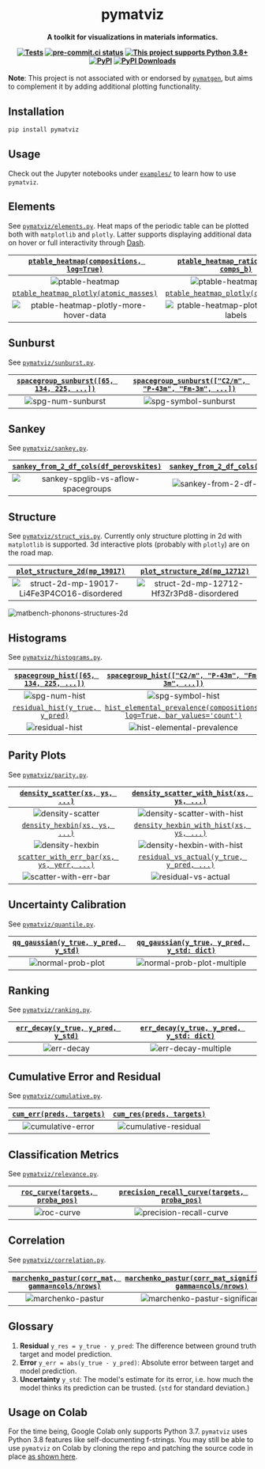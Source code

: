 <h1 align="center">pymatviz</h1>

<h4 align="center">

A toolkit for visualizations in materials informatics.

[![Tests](https://github.com/janosh/pymatviz/actions/workflows/test.yml/badge.svg)](https://github.com/janosh/pymatviz/actions/workflows/test.yml)
[![pre-commit.ci status](https://results.pre-commit.ci/badge/github/janosh/pymatviz/main.svg)](https://results.pre-commit.ci/latest/github/janosh/pymatviz/main)
[![This project supports Python 3.8+](https://img.shields.io/badge/Python-3.8+-blue.svg)](https://python.org/downloads)
[![PyPI](https://img.shields.io/pypi/v/pymatviz)](https://pypi.org/project/pymatviz)
[![PyPI Downloads](https://img.shields.io/pypi/dm/pymatviz)](https://pypistats.org/packages/pymatviz)

</h4>

**Note**: This project is not associated with or endorsed by [`pymatgen`](https://github.com/materialsproject/pymatgen), but aims to complement it by adding additional plotting functionality.

## Installation

```sh
pip install pymatviz
```

## Usage

Check out the Jupyter notebooks under [`examples/`](/examples) to learn how to use `pymatviz`.

## Elements

See [`pymatviz/elements.py`](pymatviz/elements.py). Heat maps of the periodic table can be plotted both with `matplotlib` and `plotly`. Latter supports displaying additional data on hover or full interactivity through [Dash](https://plotly.com/dash).

| [`ptable_heatmap(compositions, log=True)`](pymatviz/elements.py) | [`ptable_heatmap_ratio(comps_a, comps_b)`](pymatviz/elements.py) |
| :--------------------------------------------------------------: | :--------------------------------------------------------------: |
|                        ![ptable-heatmap]                         |                     ![ptable-heatmap-ratio]                      |
|  [`ptable_heatmap_plotly(atomic_masses)`](pymatviz/elements.py)  |  [`ptable_heatmap_plotly(compositions)`](pymatviz/elements.py)   |
|             ![ptable-heatmap-plotly-more-hover-data]             |             ![ptable-heatmap-plotly-percent-labels]              |

## Sunburst

See [`pymatviz/sunburst.py`](pymatviz/sunburst.py).

| [`spacegroup_sunburst([65, 134, 225, ...])`](pymatviz/sunburst.py) | [`spacegroup_sunburst(["C2/m", "P-43m", "Fm-3m", ...])`](pymatviz/sunburst.py) |
| :----------------------------------------------------------------: | :----------------------------------------------------------------------------: |
|                        ![spg-num-sunburst]                         |                             ![spg-symbol-sunburst]                             |

## Sankey

See [`pymatviz/sankey.py`](pymatviz/sankey.py).

| [`sankey_from_2_df_cols(df_perovskites)`](pymatviz/sankey.py) | [`sankey_from_2_df_cols(df_rand_ints)`](pymatviz/sankey.py) |
| :-----------------------------------------------------------: | :---------------------------------------------------------: |
|             ![sankey-spglib-vs-aflow-spacegroups]             |              ![sankey-from-2-df-cols-randints]              |

## Structure

See [`pymatviz/struct_vis.py`](pymatviz/struct_vis.py). Currently only structure plotting in 2d with `matplotlib` is supported. 3d interactive plots (probably with `plotly`) are on the road map.

| [`plot_structure_2d(mp_19017)`](pymatviz/struct_vis.py) | [`plot_structure_2d(mp_12712)`](pymatviz/struct_vis.py) |
| :-----------------------------------------------------: | :-----------------------------------------------------: |
|      ![struct-2d-mp-19017-Li4Fe3P4CO16-disordered]      |       ![struct-2d-mp-12712-Hf3Zr3Pd8-disordered]        |

![matbench-phonons-structures-2d]

## Histograms

See [`pymatviz/histograms.py`](pymatviz/histograms.py).

| [`spacegroup_hist([65, 134, 225, ...])`](pymatviz/histograms.py) |          [`spacegroup_hist(["C2/m", "P-43m", "Fm-3m", ...])`](pymatviz/histograms.py)           |
| :--------------------------------------------------------------: | :---------------------------------------------------------------------------------------------: |
|                         ![spg-num-hist]                          |                                       ![spg-symbol-hist]                                        |
|    [`residual_hist(y_true, y_pred)`](pymatviz/histograms.py)     | [`hist_elemental_prevalence(compositions, log=True, bar_values='count')`](pymatviz/elements.py) |
|                         ![residual-hist]                         |                                  ![hist-elemental-prevalence]                                   |

## Parity Plots

See [`pymatviz/parity.py`](pymatviz/parity.py).

|      [`density_scatter(xs, ys, ...)`](pymatviz/parity.py)       | [`density_scatter_with_hist(xs, ys, ...)`](pymatviz/parity.py)  |
| :-------------------------------------------------------------: | :-------------------------------------------------------------: |
|                       ![density-scatter]                        |                  ![density-scatter-with-hist]                   |
|       [`density_hexbin(xs, ys, ...)`](pymatviz/parity.py)       |  [`density_hexbin_with_hist(xs, ys, ...)`](pymatviz/parity.py)  |
|                        ![density-hexbin]                        |                   ![density-hexbin-with-hist]                   |
| [`scatter_with_err_bar(xs, ys, yerr, ...)`](pymatviz/parity.py) | [`residual_vs_actual(y_true, y_pred, ...)`](pymatviz/parity.py) |
|                     ![scatter-with-err-bar]                     |                      ![residual-vs-actual]                      |

## Uncertainty Calibration

See [`pymatviz/quantile.py`](pymatviz/quantile.py).

| [`qq_gaussian(y_true, y_pred, y_std)`](pymatviz/quantile.py) | [`qq_gaussian(y_true, y_pred, y_std: dict)`](pymatviz/quantile.py) |
| :----------------------------------------------------------: | :----------------------------------------------------------------: |
|                     ![normal-prob-plot]                      |                    ![normal-prob-plot-multiple]                    |

## Ranking

See [`pymatviz/ranking.py`](pymatviz/ranking.py).

| [`err_decay(y_true, y_pred, y_std)`](pymatviz/ranking.py) | [`err_decay(y_true, y_pred, y_std: dict)`](pymatviz/ranking.py) |
| :-------------------------------------------------------: | :-------------------------------------------------------------: |
|                       ![err-decay]                        |                      ![err-decay-multiple]                      |

## Cumulative Error and Residual

See [`pymatviz/cumulative.py`](pymatviz/cumulative.py).

| [`cum_err(preds, targets)`](pymatviz/cumulative.py) | [`cum_res(preds, targets)`](pymatviz/cumulative.py) |
| :-------------------------------------------------: | :-------------------------------------------------: |
|                 ![cumulative-error]                 |               ![cumulative-residual]                |

## Classification Metrics

See [`pymatviz/relevance.py`](pymatviz/relevance.py).

| [`roc_curve(targets, proba_pos)`](pymatviz/relevance.py) | [`precision_recall_curve(targets, proba_pos)`](pymatviz/relevance.py) |
| :------------------------------------------------------: | :-------------------------------------------------------------------: |
|                       ![roc-curve]                       |                       ![precision-recall-curve]                       |

## Correlation

See [`pymatviz/correlation.py`](pymatviz/correlation.py).

| [`marchenko_pastur(corr_mat, gamma=ncols/nrows)`](pymatviz/correlation.py) | [`marchenko_pastur(corr_mat_significant_eval, gamma=ncols/nrows)`](pymatviz/correlation.py) |
| :------------------------------------------------------------------------: | :-----------------------------------------------------------------------------------------: |
|                            ![marchenko-pastur]                             |                            ![marchenko-pastur-significant-eval]                             |

## Glossary

1. **Residual** `y_res = y_true - y_pred`: The difference between ground truth target and model prediction.
2. **Error** `y_err = abs(y_true - y_pred)`: Absolute error between target and model prediction.
3. **Uncertainty** `y_std`: The model's estimate for its error, i.e. how much the model thinks its prediction can be trusted. (`std` for standard deviation.)

## Usage on Colab

For the time being, Google Colab only supports Python 3.7. `pymatviz` uses Python 3.8 features like self-documenting f-strings. You may still be able to use `pymatviz` on Colab by cloning the repo and patching the source code in place [as shown here](https://github.com/janosh/pymatviz/issues/17#issuecomment-1165141311).

[cumulative-error]: https://raw.githubusercontent.com/janosh/pymatviz/main/assets/cumulative-error.svg
[cumulative-residual]: https://raw.githubusercontent.com/janosh/pymatviz/main/assets/cumulative-residual.svg
[density-hexbin-with-hist]: https://raw.githubusercontent.com/janosh/pymatviz/main/assets/density-hexbin-with-hist.svg
[density-hexbin]: https://raw.githubusercontent.com/janosh/pymatviz/main/assets/density-hexbin.svg
[density-scatter-with-hist]: https://raw.githubusercontent.com/janosh/pymatviz/main/assets/density-scatter-with-hist.svg
[density-scatter]: https://raw.githubusercontent.com/janosh/pymatviz/main/assets/density-scatter.svg
[err-decay-multiple]: https://raw.githubusercontent.com/janosh/pymatviz/main/assets/err-decay-multiple.svg
[err-decay]: https://raw.githubusercontent.com/janosh/pymatviz/main/assets/err-decay.svg
[hist-elemental-prevalence]: https://raw.githubusercontent.com/janosh/pymatviz/main/assets/hist-elemental-prevalence.svg
[marchenko-pastur-significant-eval]: https://raw.githubusercontent.com/janosh/pymatviz/main/assets/marchenko-pastur-significant-eval.svg
[marchenko-pastur]: https://raw.githubusercontent.com/janosh/pymatviz/main/assets/marchenko-pastur.svg
[matbench-phonons-structures-2d]: https://raw.githubusercontent.com/janosh/pymatviz/main/assets/matbench-phonons-structures-2d.svg
[normal-prob-plot-multiple]: https://raw.githubusercontent.com/janosh/pymatviz/main/assets/normal-prob-plot-multiple.svg
[normal-prob-plot]: https://raw.githubusercontent.com/janosh/pymatviz/main/assets/normal-prob-plot.svg
[precision-recall-curve]: https://raw.githubusercontent.com/janosh/pymatviz/main/assets/precision-recall-curve.svg
[ptable-heatmap-ratio]: https://raw.githubusercontent.com/janosh/pymatviz/main/assets/ptable-heatmap-ratio.svg
[ptable-heatmap]: https://raw.githubusercontent.com/janosh/pymatviz/main/assets/ptable-heatmap.svg
[ptable-heatmap-plotly-more-hover-data]: https://raw.githubusercontent.com/janosh/pymatviz/main/assets/ptable-heatmap-plotly-more-hover-data.svg
[ptable-heatmap-plotly-percent-labels]: https://raw.githubusercontent.com/janosh/pymatviz/main/assets/ptable-heatmap-plotly-percent-labels.svg
[residual-hist]: https://raw.githubusercontent.com/janosh/pymatviz/main/assets/residual-hist.svg
[residual-vs-actual]: https://raw.githubusercontent.com/janosh/pymatviz/main/assets/residual-vs-actual.svg
[roc-curve]: https://raw.githubusercontent.com/janosh/pymatviz/main/assets/roc-curve.svg
[scatter-with-err-bar]: https://raw.githubusercontent.com/janosh/pymatviz/main/assets/scatter-with-err-bar.svg
[spg-num-hist]: https://raw.githubusercontent.com/janosh/pymatviz/main/assets/spg-num-hist.svg
[spg-symbol-hist]: https://raw.githubusercontent.com/janosh/pymatviz/main/assets/spg-symbol-hist.svg
[spg-num-sunburst]: https://raw.githubusercontent.com/janosh/pymatviz/main/assets/spg-num-sunburst.svg
[spg-symbol-sunburst]: https://raw.githubusercontent.com/janosh/pymatviz/main/assets/spg-symbol-sunburst.svg
[struct-2d-mp-12712-Hf3Zr3Pd8-disordered]: https://raw.githubusercontent.com/janosh/pymatviz/main/assets/struct-2d-mp-12712-Hf3Zr3Pd8-disordered.svg
[struct-2d-mp-19017-Li4Fe3P4CO16-disordered]: https://raw.githubusercontent.com/janosh/pymatviz/main/assets/struct-2d-mp-19017-Li4Fe3P4CO16-disordered.svg
[true-pred-hist]: https://raw.githubusercontent.com/janosh/pymatviz/main/assets/true-pred-hist.svg
[sankey-from-2-df-cols-randints]: https://raw.githubusercontent.com/janosh/pymatviz/main/assets/sankey-from-2-df-cols-randints.svg
[sankey-spglib-vs-aflow-spacegroups]: https://raw.githubusercontent.com/janosh/pymatviz/main/assets/sankey-spglib-vs-aflow-spacegroups.svg
